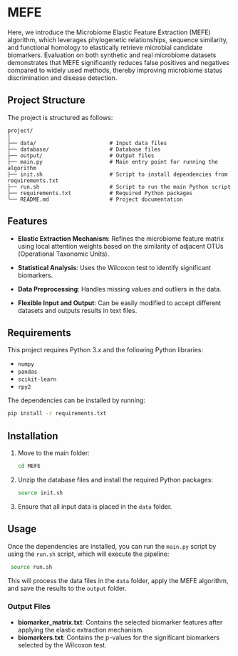 
# MEFE 

Here, we introduce the Microbiome Elastic Feature Extraction (MEFE) algorithm, which leverages phylogenetic relationships, sequence similarity, and functional homology to elastically retrieve microbial candidate biomarkers. Evaluation on both synthetic and real microbiome datasets demonstrates that MEFE significantly reduces false positives and negatives compared to widely used methods, thereby improving microbiome status discrimination and disease detection.

## Project Structure

The project is structured as follows:

```
project/
│
├── data/                       # Input data files
├── database/                   # Database files
├── output/                     # Output files
├── main.py                     # Main entry point for running the algorithm
├── init.sh                     # Script to install dependencies from requirements.txt
├── run.sh                      # Script to run the main Python script
├── requirements.txt            # Required Python packages
└── README.md                   # Project documentation
```

## Features

- **Elastic Extraction Mechanism**: Refines the microbiome feature matrix using local attention weights based on the similarity of adjacent OTUs (Operational Taxonomic Units).

- **Statistical Analysis**: Uses the Wilcoxon test to identify significant biomarkers.

- **Data Preprocessing**: Handles missing values and outliers in the data.

- **Flexible Input and Output**: Can be easily modified to accept different datasets and outputs results in text files.

## Requirements

This project requires Python 3.x and the following Python libraries:

- `numpy`
- `pandas`
- `scikit-learn`
- `rpy2`

The dependencies can be installed by running:

```bash
pip install -r requirements.txt
```

## Installation

1. Move to the main folder:

    ```bash
    cd MEFE
    ```

2. Unzip the database files and install the required Python packages:

    ```bash
    source init.sh
    ```

3. Ensure that all input data is placed in the `data` folder.

## Usage

Once the dependencies are installed, you can run the `main.py` script by using the `run.sh` script, which will execute the pipeline:

```bash
 source run.sh
```

This will process the data files in the `data` folder, apply the MEFE algorithm, and save the results to the `output` folder.

### Output Files

- **biomarker_matrix.txt**: Contains the selected biomarker features after applying the elastic extraction mechanism.
- **biomarkers.txt**: Contains the p-values for the significant biomarkers selected by the Wilcoxon test.